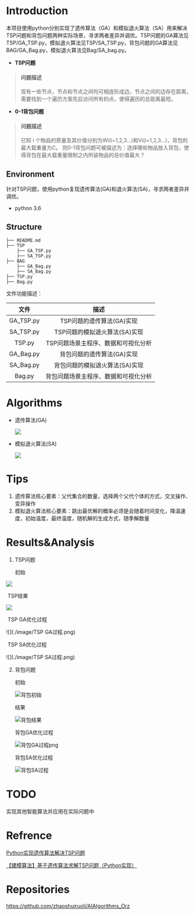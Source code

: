 # Introduction

本项目使用python分别实现了遗传算法（GA）和模拟退火算法（SA）用来解决TSP问题和背包问题两种实际场景，寻求两者差异并调优。TSP问题的GA算法见TSP/GA_TSP.py，模拟退火算法见TSP/SA_TSP.py，背包问题的GA算法见BAG/GA_Bag.py，模拟退火算法见Bag/SA_bag.py。

- **TSP问题**

> #### 问题描述
>
> 现有一些节点，节点和节点之间均可相连形成边，节点之间的边存在距离，需要找到一个遍历方案先后访问所有的点，使得遍历的总距离最短。

- **0-1背包问题**

> #### 问题描述
>
> 已知 i 个物品的质量及其价值分别为Wi(i=1,2,3…)和Vi(i=1,2,3…)，背包的最大载重量为C。
> 则0-1背包问题可被描述为：选择哪些物品放入背包，使得背包在最大载重量限制之内所装物品的总价值最大？

## Environment

针对TSP问题，使用python复现遗传算法(GA)和退火算法(SA)，寻求两者差异并调优。

- python 3.6

## Structure

```
├── README.md 
├── TSP
	├── GA_TSP.py
	├── SA_TSP.py
├── BAG
	├── GA_Bag.py
	├── SA_Bag.py
├── TSP.py
├── Bag.py

```

文件功能描述：

|   文件    |                 描述                 |
| :-------: | :----------------------------------: |
| GA_TSP.py |      TSP问题的遗传算法(GA)实现       |
| SA_TSP.py |    TSP问题的模拟退火算法(SA)实现     |
|  TSP.py   | TSP问题场景主程序、数据和可视化分析  |
| GA_Bag.py |      背包问题的遗传算法(GA)实现      |
| SA_Bag.py |    背包问题的模拟退火算法(SA)实现    |
|  Bag.py   | 背包问题场景主程序、数据和可视化分析 |



# Algorithms

- 遗传算法(GA)

  ![](./image/遗传算法.png)

- 模拟退火算法(SA)

  ![](./image/模拟退火算法.png)

# Tips

1. 遗传算法核心要素：父代集合的数量，选择两个父代个体的方式，交叉操作、变异操作
2. 模拟退火算法核心要素：跳出最优解的概率必须是会随着时间变化，降温速度，初始温度，最终温度，随机解的生成方式，随季解数量

# Results&Analysis

1. TSP问题

   初始

![](./image/TSP初始.png)

​		TSP结果

![](./image/TSP结果.png)

​		TSP GA优化过程

![](./image/TSP GA过程.png)

​		TSP SA优化过程

![](./image/TSP SA过程.png)



2. 背包问题

   初始

   ![背包初始](./image/背包初始.png)

   结果

   ![背包结果](./image/背包结果.png)

   背包GA优化过程

   ![背包GA过程png](./image/背包GA过程png.png)

   背包SA优化过程

   ![背包SA过程](./image/背包SA过程.png)

# TODO

实现其他智能算法并应用在实际问题中

# Refrence

[Python实现遗传算法解决TSP问题](https://blog.csdn.net/weixin_43385826/article/details/118277411)

[【建模算法】基于遗传算法求解TSP问题（Python实现）](https://blog.csdn.net/baidu/article/details/124432689)

# Repositories

https://github.com/zhaoshuiruoli/AIAIgorithms_Orz